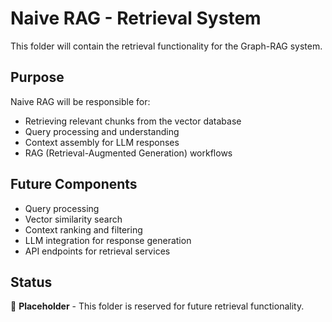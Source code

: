 # Naive RAG - Retrieval System

This folder will contain the retrieval functionality for the Graph-RAG system.

## Purpose

Naive RAG will be responsible for:
- Retrieving relevant chunks from the vector database
- Query processing and understanding
- Context assembly for LLM responses
- RAG (Retrieval-Augmented Generation) workflows

## Future Components

- Query processing
- Vector similarity search
- Context ranking and filtering
- LLM integration for response generation
- API endpoints for retrieval services

## Status

📝 **Placeholder** - This folder is reserved for future retrieval functionality.